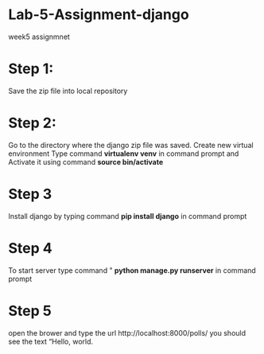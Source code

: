 # Lab-5-Assignment-django
week5 assignmnet
# Step 1: 
  Save the zip file into local repository
  # Step 2:
  Go to the directory where the django zip file was saved. 
  Create new virtual environment
  Type command  **virtualenv venv** in command prompt and Activate it using command **source bin/activate**
# Step 3
 Install django by typing command **pip install django** in command prompt
 # Step 4
To start server type command " **python manage.py runserver** in command prompt
 # Step 5
 open the brower and type the url http://localhost:8000/polls/ you should see the text “Hello, world. 
